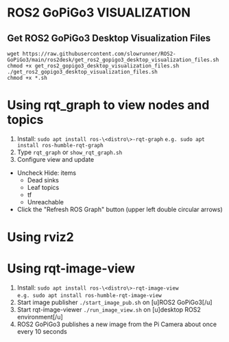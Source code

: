 # ROS2 GoPiGo3 VISUALIZATION

## Get ROS2 GoPiGo3 Desktop Visualization Files
```
wget https://raw.githubusercontent.com/slowrunner/ROS2-GoPiGo3/main/ros2desk/get_ros2_gopigo3_desktop_visualization_files.sh
chmod +x get_ros2_gopigo3_desktop_visualization_files.sh
./get_ros2_gopigo3_desktop_visualization_files.sh
chmod +x *.sh
```

# Using rqt_graph to view nodes and topics
1) Install: ```sudo apt install ros-\<distro\>-rqt-graph```
   ```e.g. sudo apt install ros-humble-rqt-graph```
2) Type ```rqt_graph``` or ```show_rqt_graph.sh```
3) Configure view and update
  - Uncheck Hide: items
    - Dead sinks
    - Leaf topics
    - tf
    - Unreachable
  - Click the "Refresh ROS Graph" button (upper left double circular arrows)
  
# Using rviz2

# Using rqt-image-view
1) Install: ```sudo apt install ros-\<distro\>-rqt-image-view```  
   ```e.g. sudo apt install ros-humble-rqt-image-view```
2) Start image publisher ```./start_image_pub.sh``` on [u]ROS2 GoPiGo3[/u]  
3) Start rqt-image-viewer ```./run_image_view.sh``` on [u]desktop ROS2 environment[/u] 
4) ROS2 GoPiGo3 publishes a new image from the Pi Camera about once every 10 seconds  
